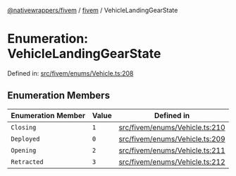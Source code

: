 [@nativewrappers/fivem](../../README.md) / [fivem](../README.md) / VehicleLandingGearState

# Enumeration: VehicleLandingGearState

Defined in: [src/fivem/enums/Vehicle.ts:208](https://github.com/nativewrappers/nativewrappers/blob/756c662f77d10717b10de50b84f2e02fa47719d1/src/fivem/enums/Vehicle.ts#L208)

## Enumeration Members

| Enumeration Member | Value | Defined in |
| ------ | ------ | ------ |
| <a id="closing"></a> `Closing` | `1` | [src/fivem/enums/Vehicle.ts:210](https://github.com/nativewrappers/nativewrappers/blob/756c662f77d10717b10de50b84f2e02fa47719d1/src/fivem/enums/Vehicle.ts#L210) |
| <a id="deployed"></a> `Deployed` | `0` | [src/fivem/enums/Vehicle.ts:209](https://github.com/nativewrappers/nativewrappers/blob/756c662f77d10717b10de50b84f2e02fa47719d1/src/fivem/enums/Vehicle.ts#L209) |
| <a id="opening"></a> `Opening` | `2` | [src/fivem/enums/Vehicle.ts:211](https://github.com/nativewrappers/nativewrappers/blob/756c662f77d10717b10de50b84f2e02fa47719d1/src/fivem/enums/Vehicle.ts#L211) |
| <a id="retracted"></a> `Retracted` | `3` | [src/fivem/enums/Vehicle.ts:212](https://github.com/nativewrappers/nativewrappers/blob/756c662f77d10717b10de50b84f2e02fa47719d1/src/fivem/enums/Vehicle.ts#L212) |
